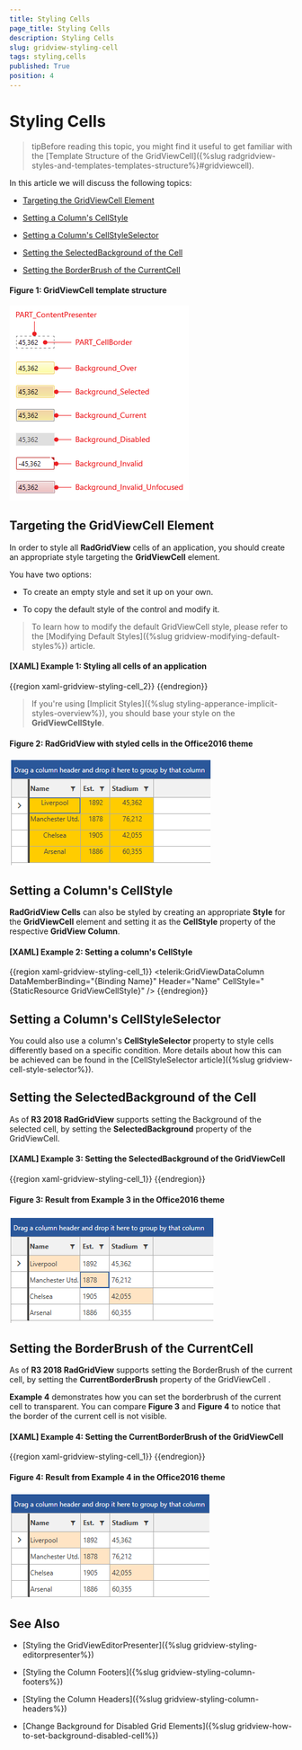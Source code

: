 ```yaml
---
title: Styling Cells
page_title: Styling Cells
description: Styling Cells
slug: gridview-styling-cell
tags: styling,cells
published: True
position: 4
---
```


# Styling Cells

>tipBefore reading this topic, you might find it useful to get familiar with the [Template Structure of the GridViewCell]({%slug radgridview-styles-and-templates-templates-structure%}#gridviewcell).

In this article we will discuss the following topics:

* [Targeting the GridViewCell Element](#targeting-the-gridviewcell-element)

* [Setting a Column's CellStyle](#setting-a-columns-cellstyle)

* [Setting a Column's CellStyleSelector](#setting-a-columns-cellstyleselector)

* [Setting the SelectedBackground of the Cell](#setting-the-selectedbackground-of-the-cell)

* [Setting the BorderBrush of the CurrentCell](#setting-the-borderbrush-of-the-currentcell)

#### __Figure 1: GridViewCell template structure__

![GridViewCell template structure](images/gridviewcell-template.png)

## Targeting the GridViewCell Element

In order to style all __RadGridView__ cells of an application, you should create an appropriate style targeting the __GridViewCell__ element.

You have two options:

* To create an empty style and set it up on your own.

* To copy the default style of the control and modify it.

>To learn how to modify the default GridViewCell style, please refer to the [Modifying Default Styles]({%slug gridview-modifying-default-styles%}) article.

#### __[XAML] Example 1: Styling all cells of an application__

{{region xaml-gridview-styling-cell_2}}
	<Style TargetType="telerik:GridViewCell">
	    <Setter Property="VerticalContentAlignment" Value="Top"/>
	    <Setter Property="HorizontalContentAlignment" Value="Center"/>
	    <Setter Property="Background" Value="#ffcc00"/>
	</Style>
{{endregion}}

>If you're using [Implicit Styles]({%slug styling-apperance-implicit-styles-overview%}), you should base your style on the __GridViewCellStyle__.

#### __Figure 2: RadGridView with styled cells in the Office2016 theme__

![RadGridView with styled cells](images/RadGridView-Cell-Styled.png)

## Setting a Column's CellStyle

__RadGridView Cells__ can also be styled by creating an appropriate __Style__ for the **GridViewCell** element and setting it as the __CellStyle__ property of the respective __GridView Column__. 

#### __[XAML] Example 2: Setting a column's CellStyle__
{{region xaml-gridview-styling-cell_1}}
	<telerik:GridViewDataColumn DataMemberBinding="{Binding Name}"
	                Header="Name"
	                CellStyle="{StaticResource GridViewCellStyle}" />
{{endregion}}

## Setting a Column's CellStyleSelector

You could also use a column's **CellStyleSelector** property to style cells differently based on a specific condition. More details about how this can be achieved can be found in the [CellStyleSelector article]({%slug gridview-cell-style-selector%}).

## Setting the SelectedBackground of the Cell

As of __R3 2018 RadGridView__ supports setting the Background of the selected cell, by setting the **SelectedBackground** property of the GridViewCell.

#### __[XAML] Example 3: Setting the SelectedBackground of the GridViewCell__
{{region xaml-gridview-styling-cell_1}}
	<Style TargetType="telerik:GridViewCell">
		<Setter Property="SelectedBackground" Value="Bisque" />
	</Style>
{{endregion}}

#### __Figure 3: Result from Example 3 in the Office2016 theme__
![RadGridView with SelectedBackground for the cells](images/gridview-selectedbackground-cell.png)

## Setting the BorderBrush of the CurrentCell

As of __R3 2018 RadGridView__ supports setting the BorderBrush of the current cell, by setting the **CurrentBorderBrush** property of the GridViewCell . 

**Example 4** demonstrates how you can set the borderbrush of the current cell to transparent. You can compare **Figure 3** and **Figure 4** to notice that the border of the current cell is not visible.

#### __[XAML] Example 4: Setting the CurrentBorderBrush of the GridViewCell__
{{region xaml-gridview-styling-cell_1}}
	<Style TargetType="telerik:GridViewCell">
		<Setter Property="CurrentBorderBrush" Value="Transparent" />
	</Style>
{{endregion}}

#### __Figure 4: Result from Example 4 in the Office2016 theme__
![RadGridView with CurrentBorderBrush for the cells](images/gridview-currentborderbrush.png)

## See Also

 * [Styling the GridViewEditorPresenter]({%slug gridview-styling-editorpresenter%})

 * [Styling the Column Footers]({%slug gridview-styling-column-footers%})

 * [Styling the Column Headers]({%slug gridview-styling-column-headers%})

 * [Change Background for Disabled Grid Elements]({%slug gridview-how-to-set-background-disabled-cell%})
